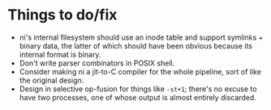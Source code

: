 # Things to do/fix
- ni's internal filesystem should use an inode table and support symlinks +
  binary data, the latter of which should have been obvious because its
  internal format is binary.
- Don't write parser combinators in POSIX shell.
- Consider making ni a jit-to-C compiler for the whole pipeline, sort of like
  the original design.
- Design in selective op-fusion for things like `-st+1`; there's no excuse to
  have two processes, one of whose output is almost entirely discarded.
